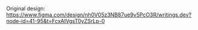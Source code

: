 Original design: https://www.figma.com/design/nh0V05z3NB87ue9v5PcO3R/writings.dev?node-id=41-95&t=FcxAIVgsT0yZSrLp-0

